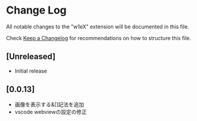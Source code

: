 # Change Log

All notable changes to the "w1eX" extension will be documented in this file.

Check [Keep a Changelog](http://keepachangelog.com/) for recommendations on how to structure this file.

## [Unreleased]

- Initial release

## [0.0.13]
- 画像を表示する&[]記法を追加
- vscode webviewの設定の修正